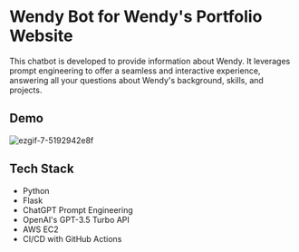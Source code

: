 # Wendy Bot for Wendy's Portfolio Website

This chatbot is developed to provide information about Wendy. It leverages prompt engineering to offer a seamless and interactive experience, answering all your questions about Wendy's background, skills, and projects.

## Demo
![ezgif-7-5192942e8f](https://github.com/user-attachments/assets/85710b32-a7b3-431c-815c-18605a662d1a)

## Tech Stack

- Python
- Flask
- ChatGPT Prompt Engineering
- OpenAI's GPT-3.5 Turbo API
- AWS EC2
- CI/CD with GitHub Actions
